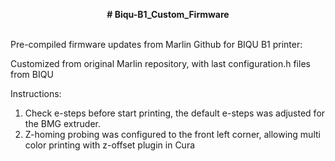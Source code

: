 <p style="text-align: center;"><strong># Biqu-B1_Custom_Firmware</strong></p>
<p><br />Pre-compiled firmware updates from Marlin Github for BIQU B1 printer:</p>
<p>Customized from original Marlin repository, with last configuration.h files from BIQU</p>
<p>Instructions:</p>
<ol>
<li>Check e-steps before start printing, the default e-steps was adjusted for the BMG extruder.</li>
<li>Z-homing probing was configured to the front left corner, allowing multi color printing with z-offset plugin in Cura</li>
</ol>
